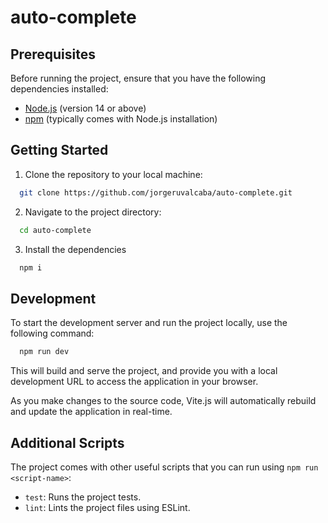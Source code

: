 # auto-complete

## Prerequisites

Before running the project, ensure that you have the following dependencies
installed:

- [Node.js](https://nodejs.org) (version 14 or above)
- [npm](https://www.npmjs.com/) (typically comes with Node.js installation)

## Getting Started

1. Clone the repository to your local machine:

```bash
  git clone https://github.com/jorgeruvalcaba/auto-complete.git
```

2. Navigate to the project directory:

```bash
  cd auto-complete
```

3. Install the dependencies

```bash
  npm i
```

## Development

To start the development server and run the project locally, use the following
command:

```bash
  npm run dev
```

This will build and serve the project, and provide you with a local development
URL to access the application in your browser.

As you make changes to the source code, Vite.js will automatically rebuild and
update the application in real-time.

## Additional Scripts

The project comes with other useful scripts that you can run using
`npm run <script-name>`:

- `test`: Runs the project tests.
- `lint`: Lints the project files using ESLint.
